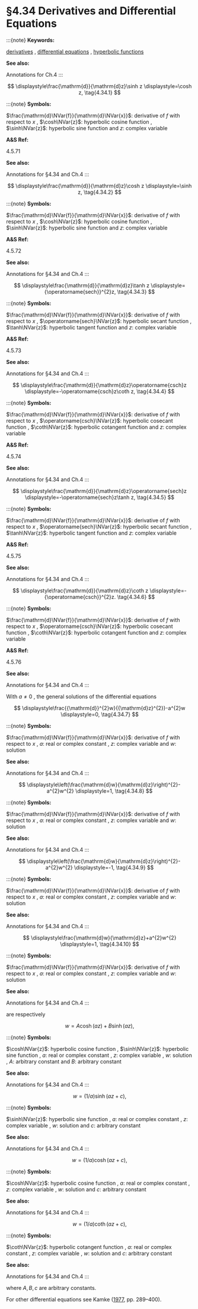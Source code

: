 # §4.34 Derivatives and Differential Equations

:::{note}
**Keywords:**

[derivatives](http://dlmf.nist.gov/search/search?q=derivatives) , [differential equations](http://dlmf.nist.gov/search/search?q=differential%20equations) , [hyperbolic functions](http://dlmf.nist.gov/search/search?q=hyperbolic%20functions)

**See also:**

Annotations for Ch.4
:::

<a id="EGx1"></a>

$$
\displaystyle\frac{\mathrm{d}}{\mathrm{d}z}\sinh z \displaystyle=\cosh z, \tag{4.34.1}
$$

:::{note}
**Symbols:**

$\frac{\mathrm{d}\NVar{f}}{\mathrm{d}\NVar{x}}$: derivative of $f$ with respect to $x$ , $\cosh\NVar{z}$: hyperbolic cosine function , $\sinh\NVar{z}$: hyperbolic sine function and $z$: complex variable

**A&S Ref:**

4.5.71

**See also:**

Annotations for §4.34 and Ch.4
:::

$$
\displaystyle\frac{\mathrm{d}}{\mathrm{d}z}\cosh z \displaystyle=\sinh z, \tag{4.34.2}
$$

:::{note}
**Symbols:**

$\frac{\mathrm{d}\NVar{f}}{\mathrm{d}\NVar{x}}$: derivative of $f$ with respect to $x$ , $\cosh\NVar{z}$: hyperbolic cosine function , $\sinh\NVar{z}$: hyperbolic sine function and $z$: complex variable

**A&S Ref:**

4.5.72

**See also:**

Annotations for §4.34 and Ch.4
:::

$$
\displaystyle\frac{\mathrm{d}}{\mathrm{d}z}\tanh z \displaystyle={\operatorname{sech}}^{2}z, \tag{4.34.3}
$$

:::{note}
**Symbols:**

$\frac{\mathrm{d}\NVar{f}}{\mathrm{d}\NVar{x}}$: derivative of $f$ with respect to $x$ , $\operatorname{sech}\NVar{z}$: hyperbolic secant function , $\tanh\NVar{z}$: hyperbolic tangent function and $z$: complex variable

**A&S Ref:**

4.5.73

**See also:**

Annotations for §4.34 and Ch.4
:::

$$
\displaystyle\frac{\mathrm{d}}{\mathrm{d}z}\operatorname{csch}z \displaystyle=-\operatorname{csch}z\coth z, \tag{4.34.4}
$$

:::{note}
**Symbols:**

$\frac{\mathrm{d}\NVar{f}}{\mathrm{d}\NVar{x}}$: derivative of $f$ with respect to $x$ , $\operatorname{csch}\NVar{z}$: hyperbolic cosecant function , $\coth\NVar{z}$: hyperbolic cotangent function and $z$: complex variable

**A&S Ref:**

4.5.74

**See also:**

Annotations for §4.34 and Ch.4
:::

$$
\displaystyle\frac{\mathrm{d}}{\mathrm{d}z}\operatorname{sech}z \displaystyle=-\operatorname{sech}z\tanh z, \tag{4.34.5}
$$

:::{note}
**Symbols:**

$\frac{\mathrm{d}\NVar{f}}{\mathrm{d}\NVar{x}}$: derivative of $f$ with respect to $x$ , $\operatorname{sech}\NVar{z}$: hyperbolic secant function , $\tanh\NVar{z}$: hyperbolic tangent function and $z$: complex variable

**A&S Ref:**

4.5.75

**See also:**

Annotations for §4.34 and Ch.4
:::

$$
\displaystyle\frac{\mathrm{d}}{\mathrm{d}z}\coth z \displaystyle=-{\operatorname{csch}}^{2}z. \tag{4.34.6}
$$

:::{note}
**Symbols:**

$\frac{\mathrm{d}\NVar{f}}{\mathrm{d}\NVar{x}}$: derivative of $f$ with respect to $x$ , $\operatorname{csch}\NVar{z}$: hyperbolic cosecant function , $\coth\NVar{z}$: hyperbolic cotangent function and $z$: complex variable

**A&S Ref:**

4.5.76

**See also:**

Annotations for §4.34 and Ch.4
:::

With $a\neq 0$ , the general solutions of the differential equations

<a id="EGx2"></a>

$$
\displaystyle\frac{{\mathrm{d}}^{2}w}{{\mathrm{d}z}^{2}}-a^{2}w \displaystyle=0, \tag{4.34.7}
$$

:::{note}
**Symbols:**

$\frac{\mathrm{d}\NVar{f}}{\mathrm{d}\NVar{x}}$: derivative of $f$ with respect to $x$ , $a$: real or complex constant , $z$: complex variable and $w$: solution

**See also:**

Annotations for §4.34 and Ch.4
:::

$$
\displaystyle\left(\frac{\mathrm{d}w}{\mathrm{d}z}\right)^{2}-a^{2}w^{2} \displaystyle=1, \tag{4.34.8}
$$

:::{note}
**Symbols:**

$\frac{\mathrm{d}\NVar{f}}{\mathrm{d}\NVar{x}}$: derivative of $f$ with respect to $x$ , $a$: real or complex constant , $z$: complex variable and $w$: solution

**See also:**

Annotations for §4.34 and Ch.4
:::

$$
\displaystyle\left(\frac{\mathrm{d}w}{\mathrm{d}z}\right)^{2}-a^{2}w^{2} \displaystyle=-1, \tag{4.34.9}
$$

:::{note}
**Symbols:**

$\frac{\mathrm{d}\NVar{f}}{\mathrm{d}\NVar{x}}$: derivative of $f$ with respect to $x$ , $a$: real or complex constant , $z$: complex variable and $w$: solution

**See also:**

Annotations for §4.34 and Ch.4
:::

$$
\displaystyle\frac{\mathrm{d}w}{\mathrm{d}z}+a^{2}w^{2} \displaystyle=1, \tag{4.34.10}
$$

:::{note}
**Symbols:**

$\frac{\mathrm{d}\NVar{f}}{\mathrm{d}\NVar{x}}$: derivative of $f$ with respect to $x$ , $a$: real or complex constant , $z$: complex variable and $w$: solution

**See also:**

Annotations for §4.34 and Ch.4
:::

are respectively

<a id="EGx3"></a>

$$
\displaystyle w \displaystyle=A\cosh\left(az\right)+B\sinh\left(az\right), \tag{4.34.11}
$$

:::{note}
**Symbols:**

$\cosh\NVar{z}$: hyperbolic cosine function , $\sinh\NVar{z}$: hyperbolic sine function , $a$: real or complex constant , $z$: complex variable , $w$: solution , $A$: arbitrary constant and $B$: arbitrary constant

**See also:**

Annotations for §4.34 and Ch.4
:::

$$
\displaystyle w \displaystyle=(1/a)\sinh\left(az+c\right), \tag{4.34.12}
$$

:::{note}
**Symbols:**

$\sinh\NVar{z}$: hyperbolic sine function , $a$: real or complex constant , $z$: complex variable , $w$: solution and $c$: arbitrary constant

**See also:**

Annotations for §4.34 and Ch.4
:::

$$
\displaystyle w \displaystyle=(1/a)\cosh\left(az+c\right), \tag{4.34.13}
$$

:::{note}
**Symbols:**

$\cosh\NVar{z}$: hyperbolic cosine function , $a$: real or complex constant , $z$: complex variable , $w$: solution and $c$: arbitrary constant

**See also:**

Annotations for §4.34 and Ch.4
:::

$$
\displaystyle w \displaystyle=(1/a)\coth\left(az+c\right), \tag{4.34.14}
$$

:::{note}
**Symbols:**

$\coth\NVar{z}$: hyperbolic cotangent function , $a$: real or complex constant , $z$: complex variable , $w$: solution and $c$: arbitrary constant

**See also:**

Annotations for §4.34 and Ch.4
:::

where $A,B,c$ are arbitrary constants.

For other differential equations see Kamke ([1977](./bib/K.html#bib1217 "Differentialgleichungen: Lösungsmethoden und Lösungen. Teil I"), pp. 289–400).
